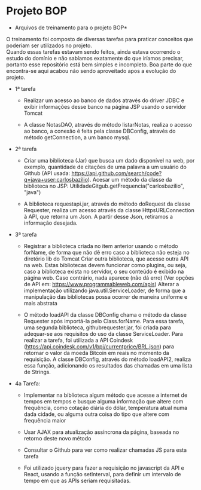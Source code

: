 # Projeto BOP
* Arquivos de treinamento para o projeto BOP*

O treinamento foi composto de diversas tarefas para praticar conceitos que poderiam ser utilizados no projeto.  
Quando essas tarefas estavam sendo feitos, ainda estava ocorrendo o estudo do domínio e não sabíamos exatamente
do que iríamos precisar, portanto esse repositório está bem simples e incompleto. Boa parte do que encontra-se aqui acabou não sendo aproveitado apos a evolução do projeto.


* 1ª tarefa
    - Realizar um acesso ao banco de dados através do driver JDBC e exibir informações desse banco na página JSP usando o servidor Tomcat

    - A classe NotasDAO, através do método listarNotas, realiza o acesso ao banco, a conexão é feita pela classe DBConfig, através do método getConnection, a um banco mysql.

* 2ª tarefa
    - Criar uma biblioteca (Jar) que busca um dado disponível na web, por exemplo, quantidade de citações de uma palavra a um usuário do Github (API usada: https://api.github.com/search/code?q=java+user:carlosbazilio).
Acesar um método da classe da biblioteca no JSP: UtilidadeGitgub.getFrequencia("carlosbazilio", "java")

    - A biblioteca requestapi.jar, através do método doRequest da classe Requester, realiza um acesso através da classe HttpsURLConnection à API, que retorna um Json. A partir desse Json, retiramos a informação desejada.

* 3ª tarefa
  - Registrar a biblioteca criada no item anterior usando o método forName, de forma que não dê erro caso a biblioteca não esteja no diretório lib do Tomcat 
Criar outra biblioteca, que acesse outra API na web. Estas bibliotecas devem funcionar como plugins, ou seja, caso a biblioteca exista no servidor, o seu conteúdo é exibido na página web. Caso contrário, nada aparece (não dá erro) 
(Ver opções de API em: https://www.programmableweb.com/apis)
Alterar a implementação utilizando java.util.ServiceLoader, de forma que a manipulação das bibliotecas possa ocorrer de maneira uniforme e mais abstrata

  - O método loadAPI da classe DBConfig chama o método da classe Requester após importá-la pelo Class.forName.
Para essa tarefa, uma segunda biblioteca, githubrequester.jar, foi criada para adequar-se aos requisitos do uso da classe ServiceLoader. Para realizar a tarefa, foi utilizada a API Coindesk (https://api.coindesk.com/v1/bpi/currentprice/BRL.json) para retornar o valor da moeda Bitcoin em reais no momento da requisição.
A classe DBConfig, através do método loadAPI2, realiza essa função, adicionando os resultados das chamadas em uma lista de Strings.

* 4a Tarefa:
  - Implementar na biblioteca algum método que acesse a internet de tempos em tempos e busque alguma informação que altere com frequência, como cotação diária do dólar, temperatura atual numa dada cidade, ou alguma outra coisa do tipo que altere com frequência maior 
  - Usar AJAX para atualização assíncrona da página, baseada no retorno deste novo método
  - Consultar o Github para ver como realizar chamadas JS para esta tarefa

  - Foi utilizado jquery para fazer a requisição no javascript da API e React, usando a função setInterval, para definir um intervalo de tempo em que as APIs seriam requisitadas.
